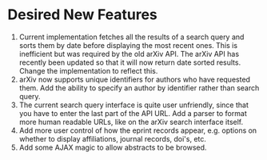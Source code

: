 # Desired New Features #

  1. Current implementation fetches all the results of a search query and sorts them by date before displaying the most recent ones.  This is inefficient but was required by the old arXiv API.  The arXiv API has recently been updated so that it will now return date sorted results.  Change the implementation to reflect this.
  1. arXiv now supports unique identifiers for authors who have requested them.  Add the ability to specify an author by identifier rather than search query.
  1. The current search query interface is quite user unfriendly, since that you have to enter the last part of the API URL.  Add a parser to format more human readable URLs, like on the arXiv search interface itself.
  1. Add more user control of how the eprint records appear, e.g. options on whether to display affiliations, journal records, doi's, etc.
  1. Add some AJAX magic to allow abstracts to be browsed.